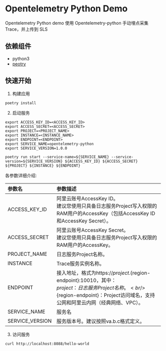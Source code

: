 # Opentelemetry Python Demo

Opentelemetry Python demo 使用 Opentelemetry-python 手动埋点采集 Trace，并上传到 SLS

## 依赖组件
- python3
- [peotry](https://python-poetry.org/docs/#installation)

## 快速开始
1. 构建应用
```shell
poetry install
```

2. 启动服务
```shell
export ACCESS_KEY_ID=<ACCESS_KEY_ID>
export ACCESS_SECRET=<ACCESS_SECRET>
export PROJECT=<PROJECT_NAME>
export INSTANCE=<INSTANCE_NAME>
export ENDPOINT=<ENDPOINT>
export SERVICE_NAME=opentelemetry-python
export SERVICE_VERSION=1.0.0

poetry run start --service-name=${SERVICE_NAME} --service-version=${SERVICE_VERSION} ${ACCESS_KEY_ID} ${ACCESS_SECRET} ${PROJECT} ${INSTANCE} ${ENDPOINT}
```
各参数详细介绍:

|参数名|参数描述|
|:---|:---|
|ACCESS_KEY_ID| 阿里云账号AccessKey ID。<br/>建议您使用只具备日志服务Project写入权限的RAM用户的AccessKey（包括AccessKey ID和AccessKey Secret）。|
|ACCESS_SECRET| 阿里云账号AccessKey Secret。<br/>建议您使用只具备日志服务Project写入权限的RAM用户的AccessKey。|
|PROJECT_NAME|日志服务Project名称。 |
|INSTANCE|Trace服务实例名称。 |
|ENDPOINT|接入地址，格式为https://${project}.${region-endpoint}:10010，其中：<br/> ${project}：日志服务Project名称。<br/>${region-endpoint}：Project访问域名，支持公网和阿里云内网（经典网络、VPC）。 |
|SERVICE_NAME|服务名|
|SERVICE_VERSION|服务版本号。建议按照va.b.c格式定义。|

3. 访问服务

```shell
curl http://localhost:8088/hello-world
```
